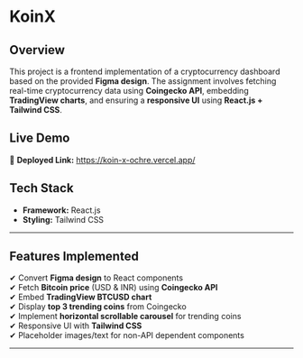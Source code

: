 # **KoinX**

## **Overview**
This project is a frontend implementation of a cryptocurrency dashboard based on the provided **Figma design**. The assignment involves fetching real-time cryptocurrency data using **Coingecko API**, embedding **TradingView charts**, and ensuring a **responsive UI** using **React.js + Tailwind CSS**.

## **Live Demo**
🚀 **Deployed Link:** https://koin-x-ochre.vercel.app/

## **Tech Stack**
- **Framework:** React.js
- **Styling:** Tailwind CSS

---

## **Features Implemented**
✔ Convert **Figma design** to React components  
✔ Fetch **Bitcoin price** (USD & INR) using **Coingecko API**  
✔ Embed **TradingView BTCUSD chart**  
✔ Display **top 3 trending coins** from Coingecko  
✔ Implement **horizontal scrollable carousel** for trending coins  
✔ Responsive UI with **Tailwind CSS**  
✔ Placeholder images/text for non-API dependent components  

---
